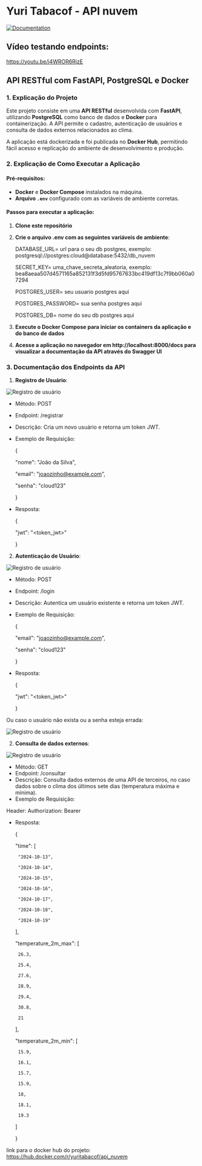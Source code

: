 # Yuri Tabacof - API nuvem

[![Documentation](https://img.shields.io/badge/docs-API_Nuvem-blue)](https://yuritaba.github.io/api_nuvem/)

## Vídeo testando endpoints:

https://youtu.be/j4WROR6RjzE

## API RESTful com FastAPI, PostgreSQL e Docker

### 1. Explicação do Projeto

Este projeto consiste em uma **API RESTful** desenvolvida com **FastAPI**, utilizando **PostgreSQL** como banco de dados e **Docker** para containerização. A API permite o cadastro, autenticação de usuários e consulta de dados externos relacionados ao clima.

A aplicação está dockerizada e foi publicada no **Docker Hub**, permitindo fácil acesso e replicação do ambiente de desenvolvimento e produção.

### 2. Explicação de Como Executar a Aplicação

#### Pré-requisitos:
- **Docker** e **Docker Compose** instalados na máquina.
- **Arquivo `.env`** configurado com as variáveis de ambiente corretas.

#### Passos para executar a aplicação:

1. **Clone este repositório**

2. **Crie o arquivo .env com as seguintes variáveis de ambiente**:
   
   DATABASE_URL= url para o seu db postgres, exemplo: postgresql://postgres:cloud@database:5432/db_nuvem
   
   SECRET_KEY= uma_chave_secreta_aleatoria, exemplo: bea8aeaa507d4571165a852131f3d5fd95767633bc419df13c7f9bb060a07294
   
   POSTGRES_USER= seu usuario postgres aqui
   
   POSTGRES_PASSWORD= sua senha postgres aqui
   
   POSTGRES_DB= nome do seu db postgres aqui

3. **Execute o Docker Compose para iniciar os containers da aplicação e do banco de dados**

4. **Acesse a aplicação no navegador em http://localhost:8000/docs para visualizar a documentação da API através do Swagger UI**

### 3. Documentação dos Endpoints da API

1. **Registro de Usuário**:

![Registro de usuário](docs/img/img5.png)

- Método: POST
- Endpoint: /registrar
- Descrição: Cria um novo usuário e retorna um token JWT.
- Exemplo de Requisição:

   {
   
     "nome": "João da Silva",
     
     "email": "joaozinho@example.com",
     
     "senha": "cloud123"
     
   }

- Resposta:


   {
   
     "jwt": "<token_jwt>"
     
   }

2. **Autenticação de Usuário**:

![Registro de usuário](docs/img/img6.png)

- Método: POST
- Endpoint: /login
- Descrição: Autentica um usuário existente e retorna um token JWT.
- Exemplo de Requisição:
  
   {
   
     "email": "joaozinho@example.com",
     
     "senha": "cloud123"
   
   }

- Resposta:

   {
   
     "jwt": "<token_jwt>"
   
   }

Ou caso o usuário não exista ou a senha esteja errada:

![Registro de usuário](docs/img/img7.png)

2. **Consulta de dados externos**:

![Registro de usuário](docs/img/img10.png)

- Método: GET
- Endpoint: /consultar
- Descrição: Consulta dados externos de uma API de terceiros, no caso dados sobre o clima dos últimos sete dias (temperatura máxima e mínima).
- Exemplo de Requisição:
  
Header: Authorization: Bearer <JWT>

- Resposta:

   {
   
     "time": [
     
       "2024-10-13",
       
       "2024-10-14",
       
       "2024-10-15",
       
       "2024-10-16",
       
       "2024-10-17",
       
       "2024-10-18",
       
       "2024-10-19"
   
     ],
     
     "temperature_2m_max": [
     
       26.3,
       
       25.4,
       
       27.6,
       
       28.9,
       
       29.4,
       
       30.8,
       
       21
    
     ],
     
     "temperature_2m_min": [
     
       15.9,
       
       16.1,
       
       15.7,
       
       15.9,
       
       18,
       
       18.1,
       
       19.3
     
     ]
   
   }

link para o docker hub do projeto: https://hub.docker.com/r/yuritabacof/api_nuvem
